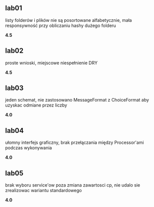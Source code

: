 ## lab01
listy folderów i plików nie są posortowane alfabetycznie,
mała responsywność przy obliczaniu hashy dużego folderu

**4.5**
## lab02
proste wnioski, miejscowe niespełnienie DRY

**4.5**
## lab03
jeden schemat, nie zastosowano MessageFormat z ChoiceFormat aby uzyskac odmiane przez liczby

**4.0**
## lab04
ułomny interfejs graficzny, brak przełączania między Processor'ami podczas wykonywania

**4.0**
## lab05
brak wyboru service'ow poza zmiana zawartosci cp, nie udalo sie zrealizowac wariantu standardowego

**4.0**